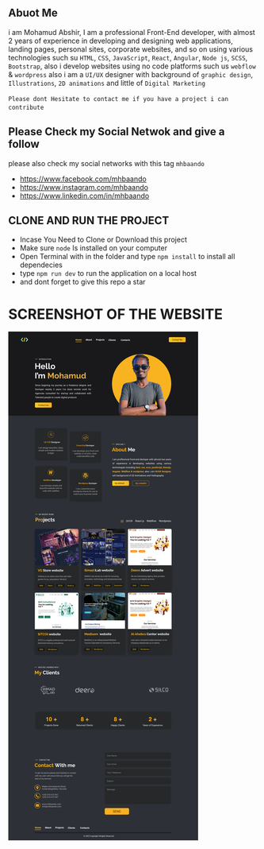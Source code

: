 ## Abuot Me

i am Mohamud Abshir, I am a professional Front-End developer, with almost 2
years of experience in developing and designing web applications, landing pages,
personal sites, corporate websites, and so on using various technologies such su
`HTML`, `CSS`, `JavaScript`, `React`, `Angular`, `Node js`, `SCSS`, `Bootstrap`,
also i develop websites using no code platforms such us `webflow` & `wordpress`
also i am a `UI/UX` designer with background of `graphic design`,
`Illustrations`, `2D animations` and little of `Digital Marketing`

`Please dont Hesitate to contact me if you have a project i can contribute`

## Please Check my Social Netwok and give a follow

please also check my social networks with this tag `mhbaando`

- <https://www.facebook.com/mhbaando>
- <https://www.instagram.com/mhbaando>
- <https://www.linkedin.com/in/mhbaando>

## CLONE AND RUN THE PROJECT

- Incase You Need to Clone or Download this project
- Make sure `node` Is installed on your computer
- Open Terminal with in the folder and type `npm install` to install all
  dependecies
- type `npm run dev` to run the application on a local host
- and dont forget to give this repo a star

# SCREENSHOT OF THE WEBSITE

![](src/Assets/HomePage.png)
